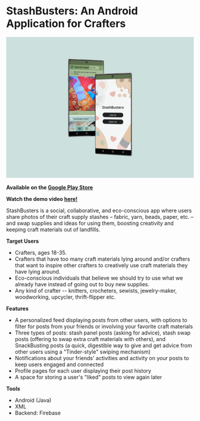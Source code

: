 # StashBusters: An Android Application for Crafters

![Mockup Image](Supplemental_Files/StashBusters_Mockup.png)

**Available on the [Google Play Store](https://play.google.com/store/apps/details?id=edu.neu.madcourse.stashbusters)**

**Watch the demo video [here!](https://www.youtube.com/watch?v=nnccEtmRaM4&feature=youtu.be)**

StashBusters is a social, collaborative, and eco-conscious app where users share photos of their craft supply stashes – fabric, yarn, beads, paper, etc. – and swap supplies and ideas for using them, boosting creativity and keeping craft materials out of landfills.

**Target Users**
- Crafters, ages 18-35.
- Crafters that have too many craft materials lying around and/or crafters that want to inspire other crafters to creatively use craft materials they have lying around.
- Eco-conscious individuals that believe we should try to use what we already have instead of going out to buy new supplies.
- Any kind of crafter -- knitters, crocheters, sewists, jewelry-maker, woodworking, upcycler, thrift-flipper etc.

**Features**
- A personalized feed displaying posts from other users, with options to filter for posts from your friends or involving your favorite craft materials
- Three types of posts: stash panel posts (asking for advice), stash swap posts (offering to swap extra craft materials with others), and SnackBusting posts (a quick, digestible way to give and get advice from other users using a "Tinder-style" swiping mechanism)
- Notifications about your friends' activities and activity on your posts to keep users engaged and connected
- Profile pages for each user displaying their post history
- A space for storing a user's "liked" posts to view again later

**Tools**
- Android (Java)
- XML
- Backend: Firebase
